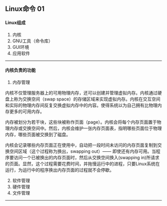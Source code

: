 ## Linux命令 01

#### Linux组成

1.  内核
2.  GNU工具（命令库）
3.  GUI环境
4.  应用软件

---

#### 内核负责的功能

1.  内存管理

内核不仅管理服务器上的可用物理内存，还可以创建并管理虚拟内存。内核通过硬盘上称为交换空间（swap space）的存储区域来实现虚拟内存。内核在交互空间和实际的物理内存间反复交换虚拟内存中的内容。使得系统以为自己拥有比物理内存更多的可用内存。

内存被划分为若干块，这些块被称作页面（page）。内核会将每个内存页面置于物理内存或交换空间中。然后，内核会维护一张内存页面表，指明哪些页面位于物理内存，哪些页面被交换到了磁盘。

内核会记录哪些内存页面正在使用中，自动把一段时间未访问的内存页面复制到交换空间区域（这个过程称为换出，swapping out）—— 即使还有内存可用。当程序要访问一个已被换出的内存页面时，然后从交换空间换入(swapping in)所请求的页面。显然，这个过程需要花费时间，并拖慢运行中的进程，只要Linux系统在运行，为运行中的程序换出内存页面的过程就不会停歇。

2.  软件管理
3.  硬件管理
4.  文件管理

---

####